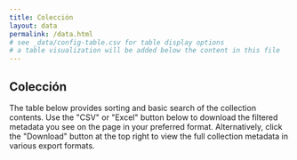 ```yaml
---
title: Colección
layout: data
permalink: /data.html
# see _data/config-table.csv for table display options
# a table visualization will be added below the content in this file
---
```


## Colección

The table below provides sorting and basic search of the collection contents. 
Use the "CSV" or "Excel" button below to download the filtered metadata you see on the page in your preferred format. 
Alternatively, click the "Download" button at the top right to view the full collection metadata in various export formats. 
